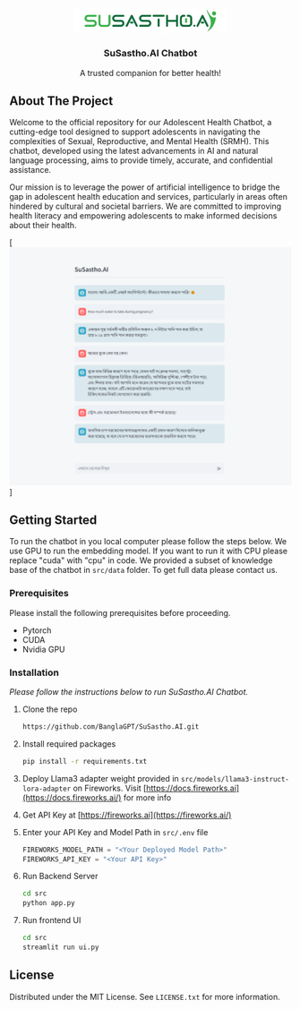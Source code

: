 <a id="readme-top"></a>


<!-- PROJECT LOGO -->
<br />
<div align="center">
  <img src="images/susastho.png" alt="Logo" width="274">

  <h3 align="center">SuSastho.AI Chatbot</h3>

  <p align="center">
    A trusted companion for better health!
  </p>
</div>





<!-- ABOUT THE PROJECT -->
## About The Project

Welcome to the official repository for our Adolescent Health Chatbot, a cutting-edge tool designed to support adolescents in navigating the complexities of Sexual, Reproductive, and Mental Health (SRMH). This chatbot, developed using the latest advancements in AI and natural language processing, aims to provide timely, accurate, and confidential assistance.

Our mission is to leverage the power of artificial intelligence to bridge the gap in adolescent health education and services, particularly in areas often hindered by cultural and societal barriers. We are committed to improving health literacy and empowering adolescents to make informed decisions about their health.

[![Product Name Screen Shot][product-screenshot]]



<!-- GETTING STARTED -->
## Getting Started
To run the chatbot in you local computer please follow the steps below. We use GPU to run the embedding model. If you want to run it with CPU please replace "cuda" with "cpu" in code. We provided a subset of knowledge base of the chatbot in `src/data` folder. To get full data please contact us.

### Prerequisites
Please install the following prerequisites before proceeding.
* Pytorch
* CUDA
* Nvidia GPU


### Installation

_Please follow the instructions below to run SuSastho.AI Chatbot._


1. Clone the repo

   ```sh
   https://github.com/BanglaGPT/SuSastho.AI.git
   ```
   
2. Install required packages

   ```sh
   pip install -r requirements.txt
   ```
   
4. Deploy Llama3 adapter weight provided in `src/models/llama3-instruct-lora-adapter` on Fireworks. Visit [https://docs.fireworks.ai](https://docs.fireworks.ai/) for more info

3. Get API Key at [https://fireworks.ai](https://fireworks.ai/)

3. Enter your API Key and Model Path in `src/.env` file

   ```python
   FIREWORKS_MODEL_PATH = "<Your Deployed Model Path>"
   FIREWORKS_API_KEY = "<Your API Key>"
   ```
   
4. Run Backend Server
   ```sh
   cd src
   python app.py
   ```
   
4. Run frontend UI
   ```sh
   cd src
   streamlit run ui.py
   ```

<!-- LICENSE -->
## License

Distributed under the MIT License. See `LICENSE.txt` for more information.


[product-screenshot]: images/screenshot.png